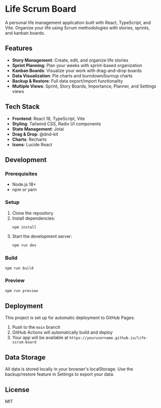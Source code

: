 # Life Scrum Board

A personal life management application built with React, TypeScript, and Vite. Organize your life using Scrum methodologies with stories, sprints, and kanban boards.

## Features

- **Story Management**: Create, edit, and organize life stories
- **Sprint Planning**: Plan your weeks with sprint-based organization
- **Kanban Boards**: Visualize your work with drag-and-drop boards
- **Data Visualization**: Pie charts and burndown/burnup charts
- **Backup & Restore**: Full data export/import functionality
- **Multiple Views**: Sprint, Story Boards, Importance, Planner, and Settings views

## Tech Stack

- **Frontend**: React 18, TypeScript, Vite
- **Styling**: Tailwind CSS, Radix UI components
- **State Management**: Jotai
- **Drag & Drop**: @dnd-kit
- **Charts**: Recharts
- **Icons**: Lucide React

## Development

### Prerequisites

- Node.js 18+ 
- npm or yarn

### Setup

1. Clone the repository
2. Install dependencies:
   ```bash
   npm install
   ```
3. Start the development server:
   ```bash
   npm run dev
   ```

### Build

```bash
npm run build
```

### Preview

```bash
npm run preview
```

## Deployment

This project is set up for automatic deployment to GitHub Pages:

1. Push to the `main` branch
2. GitHub Actions will automatically build and deploy
3. Your app will be available at `https://yourusername.github.io/life-scrum-board`

## Data Storage

All data is stored locally in your browser's localStorage. Use the backup/restore feature in Settings to export your data.

## License

MIT